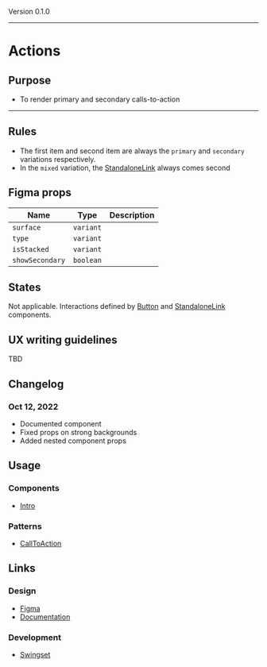 Version 0.1.0



---

# Actions

## Purpose

* To render primary and secondary calls-to-action



---

## Rules

* The first item and second item are always the `primary` and `secondary` variations respectively.
* In the `mixed` variation, the [StandaloneLink](https://hashicorp-wpl-documentation.vercel.app/components/standalone-link) always comes second

## Figma props

| Name | Type | Description |
|----|----|----|
| `surface` | `variant` |    |
| `type` | `variant` |    |
| `isStacked` | `variant` |    |
| `showSecondary` | `boolean` |    |

## States

Not applicable. Interactions defined by [Button](https://hashicorp-wpl-documentation.vercel.app/components/button) and [StandaloneLink](https://hashicorp-wpl-documentation.vercel.app/components/standalone-link) components.

## UX writing guidelines

TBD

## Changelog

### Oct 12, 2022

* Documented component
* Fixed props on strong backgrounds
* Added nested component props

## Usage

### Components

* [Intro](https://www.figma.com/file/7cYgDM618stjYUHDqAfRec/Components?node-id=536%3A702)

### Patterns

* [CallToAction](https://www.figma.com/file/VvpEQaWhKQExx9QTWRyayd/Patterns?node-id=136%3A3)

## Links

### Design

* [Figma](https://www.figma.com/file/7cYgDM618stjYUHDqAfRec/Components?node-id=572%3A1058)
* [Documentation](https://hashicorp-wpl-documentation.vercel.app/components/actions)

### Development

* [Swingset](https://react-components.vercel.app/components/actions)


